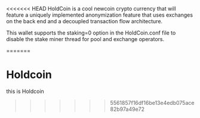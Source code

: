 <<<<<<< HEAD
HoldCoin is a cool newcoin crypto currency that will feature a uniquely implemented anonymization feature that uses exchanges on the back end and a decoupled transaction flow architecture.

This wallet supports the staking=0 option in the HoldCoin.conf file to disable the stake miner thread for pool and exchange operators.

=======
# Holdcoin
this is Holdcoin
>>>>>>> 5561857f16df16be13e4edb075ace82b97a49e72
